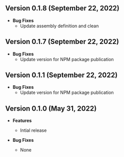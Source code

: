## Version 0.1.8 (September 22, 2022)
- **Bug Fixes**
  - Update assembly definition and clean

## Version 0.1.7 (September 22, 2022)
- **Bug Fixes**
  - Update version for NPM package publication

## Version 0.1.1 (September 22, 2022)
- **Bug Fixes**
  - Update version for NPM package publication


## Version 0.1.0 (May 31, 2022)
- **Features**
  - Intial release

- **Bug Fixes**
  - None
